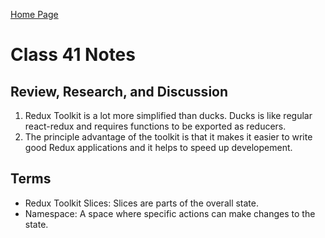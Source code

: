 [Home Page](https://devaoc.github.io/reading-notes/)

# Class 41 Notes

## Review, Research, and Discussion

1. Redux Toolkit is a lot more simplified than ducks. Ducks is like regular react-redux and requires functions to be exported as reducers.
2. The principle advantage of the toolkit is that it makes it easier to write good Redux applications and it helps to speed up developement.

## Terms

- Redux Toolkit Slices: Slices are parts of the overall state.
- Namespace: A space where specific actions can make changes to the state.
